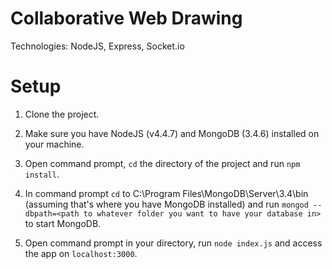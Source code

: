 # Collaborative Web Drawing

Technologies: NodeJS, Express, Socket.io

# Setup

1. Clone the project.

2. Make sure you have NodeJS (v4.4.7) and MongoDB (3.4.6) installed on your machine.

3. Open command prompt, `cd` the directory of the project and run `npm install`.

4. In command prompt `cd` to C:\Program Files\MongoDB\Server\3.4\bin (assuming that's where you have MongoDB installed) and run `mongod --dbpath=<path to whatever folder you want to have your database in>` to start MongoDB.

5. Open command prompt in your directory, run `node index.js` and access the app on `localhost:3000`.
